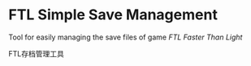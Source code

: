 # FTL Simple Save Management
Tool for easily managing the save files of game _FTL Faster Than Light_

FTL存档管理工具
